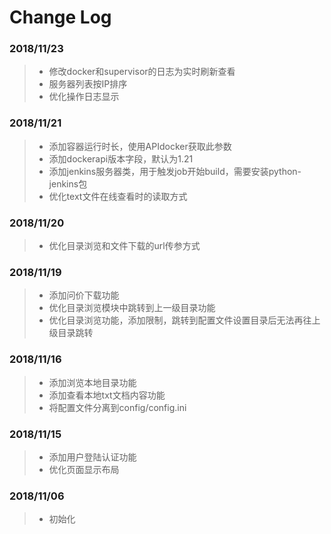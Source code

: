 # Change Log

### 2018/11/23
>- 修改docker和supervisor的日志为实时刷新查看
>- 服务器列表按IP排序
>- 优化操作日志显示

### 2018/11/21
>- 添加容器运行时长，使用APIdocker获取此参数
>- 添加dockerapi版本字段，默认为1.21
>- 添加jenkins服务器类，用于触发job开始build，需要安装python-jenkins包
>- 优化text文件在线查看时的读取方式

### 2018/11/20
>- 优化目录浏览和文件下载的url传参方式

### 2018/11/19
>- 添加问价下载功能
>- 优化目录浏览模块中跳转到上一级目录功能
>- 优化目录浏览功能，添加限制，跳转到配置文件设置目录后无法再往上级目录跳转

### 2018/11/16

>- 添加浏览本地目录功能
>- 添加查看本地txt文档内容功能
>- 将配置文件分离到config/config.ini

### 2018/11/15

>- 添加用户登陆认证功能
>- 优化页面显示布局

### 2018/11/06

>- 初始化